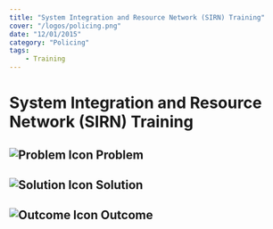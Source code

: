 ```yaml
---
title: "System Integration and Resource Network (SIRN) Training"
cover: "/logos/policing.png"
date: "12/01/2015"
category: "Policing"
tags:
    - Training
---
```


# System Integration and Resource Network (SIRN) Training

## ![Problem Icon](https://github.com/google/material-design-icons/raw/master/alert/1x_web/ic_error_outline_black_48dp.png "Problem") Problem

## ![Solution Icon](https://github.com/google/material-design-icons/raw/master/action/1x_web/ic_lightbulb_outline_black_48dp.png "Solution") Solution

## ![Outcome Icon](https://github.com/google/material-design-icons/raw/master/action/1x_web/ic_view_list_black_48dp.png "Outcome") Outcome

